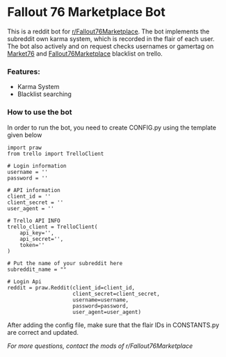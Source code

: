 
# Fallout 76 Marketplace Bot
This is a reddit bot for [r/Fallout76Marketplace](https://www.reddit.com/r/Fallout76Marketplace/). The bot implements the subreddit own karma system, which is recorded in the flair of each user. The bot also actively and on request checks usernames or gamertag on [Market76](https://trello.com/b/0eCDKYHr/market76-blacklist) and [Fallout76Marketplace](https://trello.com/b/ZzWVOSNd/fallout76marketplace-trading-blacklist) blacklist on trello.

### Features: 
- Karma System
- Blacklist searching
### How to use the bot
In order to run the bot, you need to create CONFIG.py using the template given below
```
import praw
from trello import TrelloClient

# Login information
username = ''
password = ''

# API information
client_id = ''
client_secret = ''
user_agent = ''

# Trello API INFO
trello_client = TrelloClient(
    api_key='',
    api_secret='',
    token=''
)

# Put the name of your subreddit here
subreddit_name = ""

# Login Api
reddit = praw.Reddit(client_id=client_id,
                     client_secret=client_secret,
                     username=username,
                     password=password,
                     user_agent=user_agent)

```
After adding the config file, make sure that the flair IDs in CONSTANTS.py are correct and updated.

*For more questions, contact the mods of r/Fallout76Marketplace*